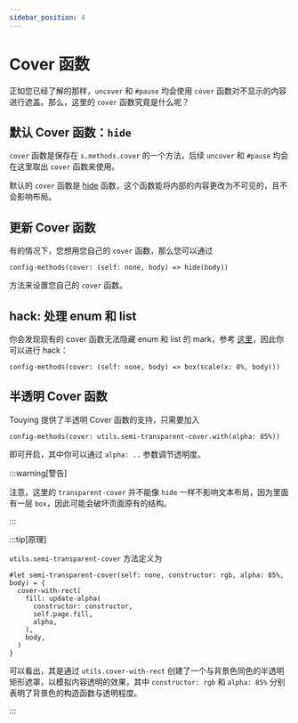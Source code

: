 ```yaml
---
sidebar_position: 4
---
```


# Cover 函数

正如您已经了解的那样，`uncover` 和 `#pause` 均会使用 `cover` 函数对不显示的内容进行遮盖。那么，这里的 `cover` 函数究竟是什么呢？


## 默认 Cover 函数：`hide`

`cover` 函数是保存在 `s.methods.cover` 的一个方法，后续 `uncover` 和 `#pause` 均会在这里取出 `cover` 函数来使用。

默认的 `cover` 函数是 [hide](https://typst.app/docs/reference/layout/hide/) 函数，这个函数能将内部的内容更改为不可见的，且不会影响布局。


## 更新 Cover 函数

有的情况下，您想用您自己的 `cover` 函数，那么您可以通过

```typst
config-methods(cover: (self: none, body) => hide(body))
```

方法来设置您自己的 `cover` 函数。


## hack: 处理 enum 和 list

你会发现现有的 cover 函数无法隐藏 enum 和 list 的 mark，参考 [这里](https://github.com/touying-typ/touying/issues/10)，因此你可以进行 hack：

```typst
config-methods(cover: (self: none, body) => box(scale(x: 0%, body)))
```


## 半透明 Cover 函数

Touying 提供了半透明 Cover 函数的支持，只需要加入

```typst
config-methods(cover: utils.semi-transparent-cover.with(alpha: 85%))
```

即可开启，其中你可以通过 `alpha: ..` 参数调节透明度。


:::warning[警告]

注意，这里的 `transparent-cover` 并不能像 `hide` 一样不影响文本布局，因为里面有一层 `box`，因此可能会破坏页面原有的结构。

:::


:::tip[原理]

`utils.semi-transparent-cover` 方法定义为

```typst
#let semi-transparent-cover(self: none, constructor: rgb, alpha: 85%, body) = {
  cover-with-rect(
    fill: update-alpha(
      constructor: constructor,
      self.page.fill,
      alpha,
    ),
    body,
  )
}
```

可以看出，其是通过 `utils.cover-with-rect` 创建了一个与背景色同色的半透明矩形遮罩，以模拟内容透明的效果，其中 `constructor: rgb` 和 `alpha: 85%` 分别表明了背景色的构造函数与透明程度。

:::